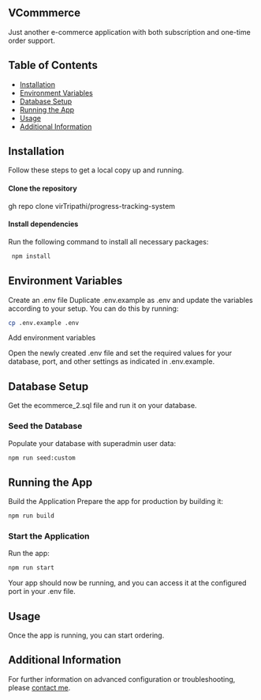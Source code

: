 ## VCommmerce
Just another e-commerce application with both subscription and one-time order support.

## Table of Contents
- [Installation](#installation)
- [Environment Variables](#environment-variables)
- [Database Setup](#database-setup)
- [Running the App](#running-the-app)
- [Usage](#usage)
- [Additional Information](#additional-information)


## Installation
Follow these steps to get a local copy up and running.

#### Clone the repository
gh repo clone virTripathi/progress-tracking-system
#### Install dependencies
Run the following command to install all necessary packages:
``` bash
 npm install
```

## Environment Variables
Create an .env file
Duplicate .env.example as .env and update the variables according to your setup. You can do this by running:
``` bash
cp .env.example .env
```
Add environment variables

Open the newly created .env file and set the required values for your database, port, and other settings as indicated in .env.example.

## Database Setup
Get the ecommerce_2.sql file and run it on your database.

### Seed the Database
Populate your database with superadmin user data:
``` bash
npm run seed:custom
``` 

## Running the App
Build the Application
Prepare the app for production by building it:
``` bash
npm run build
``` 
### Start the Application
Run the app:
``` bash
npm run start
``` 
Your app should now be running, and you can access it at the configured port in your .env file.

## Usage
Once the app is running, you can start ordering.

## Additional Information
For further information on advanced configuration or troubleshooting, please [contact me](mailto:viratofficial07@gmail.com).
